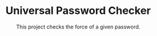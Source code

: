 <h1 align="center">Universal Password Checker </h1>
<p align="center">This project checks the force of a given password.</p>
